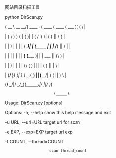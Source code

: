 网站目录扫描工具


python DirScan.py 


(  __  \ \__   __/(  ____ )     (  ____ \(  ____ \(  ___  )( (    /|

| (  \  )   ) (   | (    )|     | (    \/| (    \/| (   ) ||  \  ( |

| |   ) |   | |   | (____)|     | (_____ | |      | (___) ||   \ | |

| |   | |   | |   |     __)     (_____  )| |      |  ___  || (\ \) |

| |   ) |   | |   | (\ (              ) || |      | (   ) || | \   |

| (__/  )___) (___| ) \ \__     /\____) || (____/\| )   ( || )  \  |

(______/ \_______/|/   \__/_____\_______)(_______/|/     \||/    )_)

                          (_____)

Usage: DirScan.py [options]

Options:
  -h, --help            show this help message and exit
  
  -u URL, --url=URL     target url for scan
  
  -e EXP, --exp=EXP     target url exp
  
  -t COUNT, --thread=COUNT
  
                        scan thread_count
